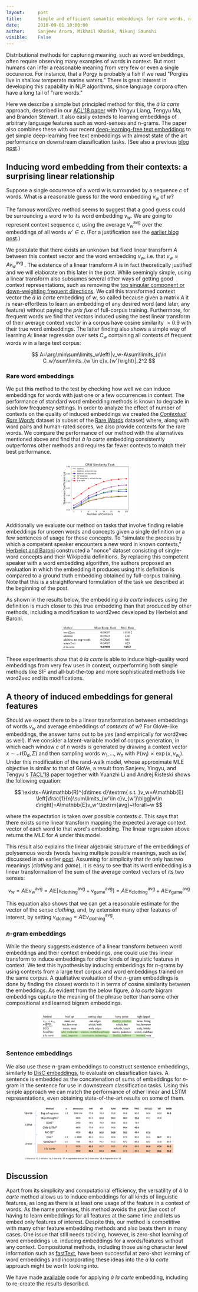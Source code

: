 ```yaml
---
layout:     post
title:      Simple and efficient semantic embeddings for rare words, n-grams, and any other language feature
date:       2018-09-01 10:00:00
author:     Sanjeev Arora, Mikhail Khodak, Nikunj Saunshi
visible:    False
---
```


Distributional methods for capturing meaning, such as word embeddings, often require observing many examples of words in context. But most humans can infer a reasonable meaning from very few or even a single occurence. For instance, that a Porgy is probably a fish if we read "Porgies live in shallow temperate marine waters." There is great interest in developing this capability in NLP algorithms, since language corpora often have a long tail of "rare words." 

Here we describe a simple but principled method for this, the *à la carte* approach, described in our [ACL'18 paper](http://aclweb.org/anthology/P18-1002) with Yingyu Liang, Tengyu Ma, and Brandon Stewart. It also easily extends to learning embeddings of arbitrary language features such as word-senses and n-grams. The paper also combines these with our recent [deep-learning-free text embeddings](http://www.offconvex.org/2018/06/25/textembeddings/) to get simple deep-learning free text embeddings with almost state of the art performance on downstream classification tasks. (See also a previous [blog post](http://www.offconvex.org/2018/06/25/textembeddings/).)

## Inducing word embedding from their contexts: a surprising linear relationship

Suppose a single occurence of a word $w$ is surrounded by a sequence $c$ of words. What is a reasonable guess for the word embedding $v_w$  of $w$? 


The famous word2vec method seems to suggest that a good guess could be surrounding a word $w$ to its word embedding $v_w$. 
We are going to represent  context sequence $c$, using the average $v_w^\textrm{avg}$ over the embeddings of all words $w'\in c$. (For a justification  see the [earlier blog post](http://www.offconvex.org/2016/02/14/word-embeddings-2/).) 

We postulate that there exists an unknown but fixed linear transform $A$ between this context vector and the word embedding $v_w$, i.e. that $v_w\approx Av_w^\textrm{avg}$ .
The existence of a linear transform $A$ is in fact theoretically justified and we will elaborate on this later in the post.
While seemingly simple, using a linear transform also subsumes several other ways of getting good context representations, such as removing the [top singular component or down-weighting frequent directions](http://www.offconvex.org/2018/06/17/textembeddings/).
We call this transformed context vector the  *à la carte* embedding of $w$, so called because given a matrix $A$ it is near-effortless to learn an embedding of any desired word (and later, any feature) without paying the *prix fixe* of full-corpus training.
Furthermore, for frequent words we find that vectors induced using the best linear transform of their average context vector in a corpus have cosine similarity $>0.9$ with their true word embeddings.
The latter finding also shows a simple way of learning $A$: linear regression over sets $C_w$ containing all contexts of frequent words $w$ in a large text corpus:

$$ A=\arg\min\sum\limits_w\left\|v_w-A\sum\limits_{c\in C_w}\sum\limits_{w'\in c}v_{w'}\right\|_2^2 $$

### Rare word embeddings ###
We put this method to the test by checking how well we can induce embeddings for words with just one or a few occurrences in context.
The performance of standard word embedding methods is known to degrade in such low frequency settings.
In order to analyze the effect of number of contexts on the quality of induced embeddings we created the *[Contextual Rare Words](http://nlp.cs.princeton.edu/CRW/)* dataset (a subset of the [Rare Words](https://nlp.stanford.edu/~lmthang/morphoNLM/) dataset) where, along with word pairs and human-rated scores, we also provide contexts for the rare words.
We compare the performance of our method with the alternatives mentioned above and find that *à la carte* embedding consistently outperforms other methods and requires far fewer contexts to match their best performance.

<p style="text-align:center;">
<img src="/assets/crwplot.svg" width="40%" />
</p>

Additionally we evaluate our method on tasks that involve finding reliable embeddings for unseen words and concepts given a single definition or a few sentences of usage for these concepts.
To "simulate the process by which a competent speaker encounters a new word in known contexts," [Herbelot and Baroni](http://aclweb.org/anthology/D17-1030) constructed a "nonce" dataset consisting of single-word concepts and their Wikipedia definitions.
By replacing this competent speaker with a word embedding algorithm, the authors proposed an evaluation in which the embedding it produces using this definition is compared to a ground truth embedding obtained by full-corpus training.
Note that this is a straightforward formulation of the task we described at the beginning of the post.

As shown in the results below, the embedding *à la carte* induces using the definition is much closer to this true embedding than that produced by other methods, including a modification to word2vec developed by Herbelot and Baroni.

<p style="text-align:center;">
<img src="/assets/nonce.svg" width="40%" />
</p>

These experiments show that *à la carte* is able to induce high-quality word embeddings from very few uses in context, outperforming both simple methods like SIF and all-but-the-top and more sophisticated methods like word2vec and its modifications.

##  A theory of induced embeddings for general features

Should we expect there to be a linear transformation between embeddings of words $v_w$ and average embeddings of *contexts* of $w$?
For GloVe-like embeddings, the answer turns out to be *yes* (and empirically for word2vec as well).
If we consider a latent-variable model of corpus generation, in which each window $c$ of $n$ words is generated by drawing a context vector $x\sim\mathcal{N}(0_d,\Sigma)$ and then sampling words $w_1,\dots,w_n$ with $\mathbb{P}(w_i)\propto\exp\langle x,v_{w_i}\rangle$.
Under this modification of the rand-walk model, whose approximate MLE objective is similar to that of GloVe, a result from Sanjeev, Yingyu, and Tengyu's [TACL'18](https://transacl.org/ojs/index.php/tacl/article/view/1346) paper together with Yuanzhi Li and Andrej Risteski shows the following equation:

$$ \exists~A\in\mathbb{R}^{d\times d}\textrm{ s.t. }v_w=A\mathbb{E} \left[\frac{1}{n}\sum\limits_{w'\in c}v_{w'}\bigg|w\in c\right]=A\mathbb{E}v_w^\textrm{avg}~\forall~w $$

where the expectation is taken over possible contexts $c$. This says that there exists some linear transform mapping the expected average context vector of each word to that word's embedding.
The linear regression above returns the MLE for $A$ under this model.

This result also explains the linear algebraic structure of the embeddings of polysemous words (words having multiple possible meanings, such as *tie*) discussed in an earlier [post](http://www.offconvex.org/2016/07/10/embeddingspolysemy/).
Assuming for simplicity that $tie$ only has two meanings (*clothing* and *game*), it is easy to see that its word embedding is a linear transformation of the sum of the average context vectors of its two senses:

$$ v_w=A\mathbb{E}v_w^\textrm{avg}=A\mathbb{E}\left[v_\textrm{clothing}^\textrm{avg}+v_\textrm{game}^\textrm{avg}\right]=A\mathbb{E}v_\textrm{clothing}^\textrm{avg}+A\mathbb{E}v_\textrm{game}^\textrm{avg} $$

This equation also shows that we can get a reasonable estimate for the vector of the sense *clothing*, and, by extension many other features of interest, by setting $v_\textrm{clothing}=A\mathbb{E}v_\textrm{clothing}^\textrm{avg}$.

### $n$-gram embeddings ###
While the theory suggests existence of a linear transform between word embeddings and their context embeddings, one could use this linear transform to induce embeddings for other kinds of linguistic features in context.
We test this hypothesis by inducing embeddings for $n$-grams by using contexts from a large text corpus and word embeddings trained on the same corpus.
A qualitative evaluation of the $n$-gram embeddings is done by finding the closest words to it in terms of cosine similarity between the embeddings.
As evident from the below figure, *à la carte* bigram embeddings capture the meaning of the phrase better than some other compositional and learned bigram embeddings.

<p style="text-align:center;">
<img src="/assets/ngram_quality.png" width="65%" />
</p>

### Sentence embeddings ###
We also use these $n$-gram embeddings to construct sentence embeddings, similarly to [DisC embeddings](http://www.offconvex.org/2018/06/25/textembeddings/), to evaluate on classification tasks.
A sentence is embedded as the concatenation of sums of embeddings for $n$-gram in the sentence for use in downstream classification tasks.
Using this simple approach we can match the performance of other linear and LSTM representations, even obtaining state-of-the-art results on some of them.

<p style="text-align:center;">
<img src="/assets/ngram_clf.svg" width="80%" />
</p>

## Discussion

Apart from its simplicity and computational efficiency, the versatility of *à la carte* method allows us to induce embeddings for all kinds of linguistic features, as long as there is at least one usage of the feature in a context of words.
As the name promises, this method avoids the *prix fixe* cost of having to learn embeddings for all features at the same time and lets us embed only features of interest.
Despite this, our method is competitive with many other feature embedding methods and also beats them in many cases.
One issue that still needs tackling, however, is zero-shot learning of word embeddings i.e. inducing embeddings for a words/features without any context.
Compositional methods, including those using character level information such as [fastText](https://fasttext.cc/), have been successful at zero-shot learning of word embeddings and incorporating these ideas into the *à la carte* approach might be worth looking into.

We have made [available](https://github.com/NLPrinceton/ALaCarte) code for applying *à la carte* embedding, including to re-create the results described.
